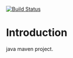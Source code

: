 [![Build Status](https://travis-ci.com/Tailp/travisplay.png)](https://travis-ci.com/Tailp/travisplay)
# Introduction 
java maven project.
